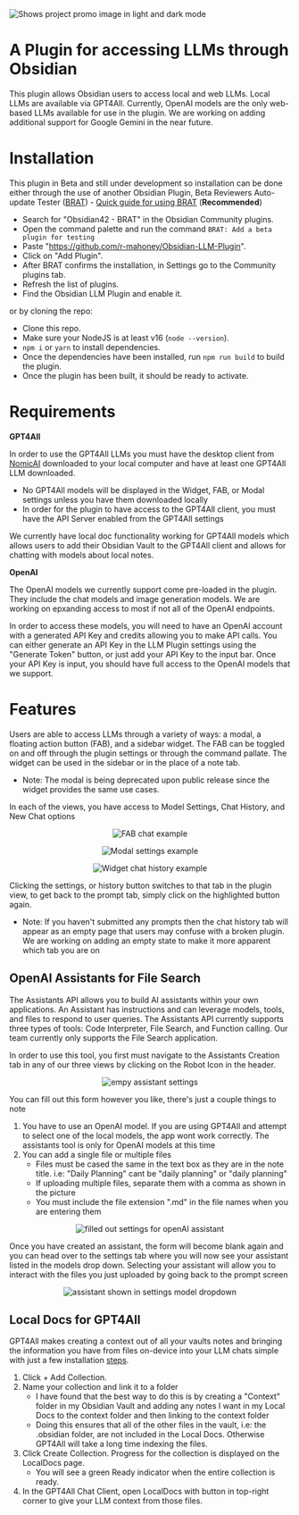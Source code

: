 <picture>
  <source media="(prefers-color-scheme: dark)" srcset="https://github.com/user-attachments/assets/84027811-e8cc-49e8-84f3-ed5bf8225f5c">
  <source media="(prefers-color-scheme: light)" srcset="https://github.com/user-attachments/assets/f970181e-51a7-4669-a455-e4b4eecca750")
">
  <img alt="Shows project promo image in light and dark mode" src="https://user-images.githubusercontent.com/25423296/163456779-a8556205-d0a5-45e2-ac17-42d089e3c3f8.png">
</picture>

# A Plugin for accessing LLMs through Obsidian

This plugin allows Obsidian users to access local and web LLMs. Local LLMs are available via GPT4All. Currently, OpenAI models are the only web-based LLMs available for use in the plugin. We are working on adding additional support for Google Gemini in the near future.

# Installation

This plugin in Beta and still under development so installation can be done either through the use of another Obsidian Plugin, Beta Reviewers Auto-update Tester ([BRAT](https://github.com/TfTHacker/obsidian42-brat)) - [Quick guide for using BRAT](https://tfthacker.com/Obsidian+Plugins+by+TfTHacker/BRAT+-+Beta+Reviewer's+Auto-update+Tool/Quick+guide+for+using+BRAT) (**Recommended**)

-   Search for "Obsidian42 - BRAT" in the Obsidian Community plugins.
-   Open the command palette and run the command `BRAT: Add a beta plugin for testing`
-   Paste "https://github.com/r-mahoney/Obsidian-LLM-Plugin".
-   Click on "Add Plugin".
-   After BRAT confirms the installation, in Settings go to the Community plugins tab.
-   Refresh the list of plugins.
-   Find the Obsidian LLM Plugin and enable it.

or by cloning the repo:

-   Clone this repo.
-   Make sure your NodeJS is at least v16 (`node --version`).
-   `npm i` or `yarn` to install dependencies.
-   Once the dependencies have been installed, run `npm run build` to build the plugin.
-   Once the plugin has been built, it should be ready to activate.

# Requirements

**GPT4All**

In order to use the GPT4All LLMs you must have the desktop client from [NomicAI](https://www.nomic.ai/gpt4all) downloaded to your local computer and have at least one GPT4All LLM downloaded.

-   No GPT4All models will be displayed in the Widget, FAB, or Modal settings unless you have them downloaded locally
-   In order for the plugin to have access to the GPT4All client, you must have the API Server enabled from the GPT4All settings

We currently have local doc functionality working for GPT4All models which allows users to add their Obsidian Vault to the GPT4All client and allows for chatting with models about local notes.

**OpenAI**

The OpenAI models we currently support come pre-loaded in the plugin. They include the chat models and image generation models. We are working on epxanding access to most if not all of the OpenAI endpoints.

In order to access these models, you will need to have an OpenAI account with a generated API Key and credits allowing you to make API calls. You can either generate an API Key in the LLM Plugin settings using the "Generate Token" button, or just add your API Key to the input bar. Once your API Key is input, you should have full access to the OpenAI models that we support.

# Features

Users are able to access LLMs through a variety of ways: a modal, a floating action button (FAB), and a sidebar widget. The FAB can be toggled on and off through the plugin settings or through the command pallate. The widget can be used in the sidebar or in the place of a note tab.

-   Note: The modal is being deprecated upon public release since the widget provides the same use cases.

In each of the views, you have access to Model Settings, Chat History, and New Chat options

<p align="center">
  <img src="README_images/fabchat.png" alt="FAB chat example">
</p>
<p align="center">
  <img src="README_images/modalsettings.png" alt="Modal settings example">
</p>
<p align="center">
  <img src="README_images/widgethistory.png" alt="Widget chat history example">
</p>

Clicking the settings, or history button switches to that tab in the plugin view, to get back to the prompt tab, simply click on the highlighted button again.

-   Note: If you haven't submitted any prompts then the chat history tab will appear as an empty page that users may confuse with a broken plugin. We are working on adding an empty state to make it more apparent which tab you are on

## OpenAI Assistants for File Search

The Assistants API allows you to build AI assistants within your own applications. An Assistant has instructions and can leverage models, tools, and files to respond to user queries. The Assistants API currently supports three types of tools: Code Interpreter, File Search, and Function calling. Our team currently only supports the File Search application.

In order to use this tool, you first must navigate to the Assistants Creation tab in any of our three views by clicking on the Robot Icon in the header.
  <p align="center">
  <img src="README_images/blankassistant.png" alt="empy assistant settings">
  </p>

  You can fill out this form however you like, there's just a couple things to note
  1. You have to use an OpenAI model. If you are using GPT4All and attempt to select one of the local models, the app wont work correctly. The assistants tool is only for OpenAI models at this time
  2. You can add a single file or multiple files
     * Files must be cased the same in the text box as they are in the note title. i.e: "Daily Planning" cant be "daily planning" or "daily planning" 
     * If uploading multiple files, separate them with a comma as shown in the picture
     * You must include the file extension ".md" in the file names when you are entering them
  <p align="center">
    <img src="README_images/filledassistant.png" alt="filled out settings for openAI assistant">
  </p>
  
  Once you have created an assistant, the form will become blank again and you can head over to the settings tab where you will now see your assistant listed in the models drop down. Selecting your assistant will allow you to interact with the files you just uploaded by going back to the prompt screen
  <p align="center">
    <img src="README_images/dropdownassistant.png" alt="assistant shown in settings model dropdown">
  </p>

## Local Docs for GPT4All

GPT4All makes creating a context out of all your vaults notes and bringing the information you have from files on-device into your LLM chats simple with just a few installation [steps](https://docs.gpt4all.io/gpt4all_desktop/localdocs.html#create-localdocs).

1. Click + Add Collection.
2. Name your collection and link it to a folder
    - I have found that the best way to do this is by creating a "Context" folder in my Obsidian Vault and adding any notes I want in my Local Docs to the context folder and then linking to the context folder
    - Doing this ensures that all of the other files in the vault, i.e: the .obsidian folder, are not included in the Local Docs. Otherwise GPT4All will take a long time indexing the files.
3. Click Create Collection. Progress for the collection is displayed on the LocalDocs page.
    - You will see a green Ready indicator when the entire collection is ready.
4. In the GPT4All Chat Client, open LocalDocs with button in top-right corner to give your LLM context from those files.
